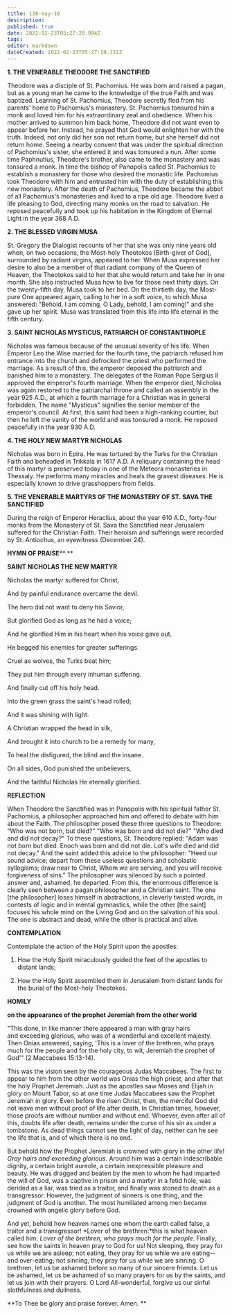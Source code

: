 ```yaml
---
title: 138-may-16
description: 
published: true
date: 2022-02-23T05:27:20.994Z
tags: 
editor: markdown
dateCreated: 2022-02-23T05:27:19.131Z
---
```



**1. THE VENERABLE THEODORE THE SANCTIFIED**

Theodore was a disciple of St. Pachomius. He was born and raised a pagan, but as a young man he came to the knowledge of the true Faith and was baptized. Learning of St. Pachomius, Theodore secretly fled from his parents' home to Pachomius's monastery. St. Pachomius tonsured him a monk and loved him for his extraordinary zeal and obedience. When his mother arrived to summon him back home, Theodore did not want even to appear before her. Instead, he prayed that God would enlighten her with the truth. Indeed, not only did her son not return home, but she herself did not return home. Seeing a nearby convent that was under the spiritual direction of Pachomius's sister, she entered it and was tonsured a nun. After some time Paphnutius, Theodore's brother, also came to the monastery and was tonsured a monk. In time the bishop of Panopolis called St. Pachomius to establish a monastery for those who desired the monastic life. Pachomius took Theodore with him and entrusted him with the duty of establishing this new monastery. After the death of Pachomius, Theodore became the abbot of all Pachomius's monasteries and lived to a ripe old age. Theodore lived a life pleasing to God, directing many monks on the road to salvation. He reposed peacefully and took up his habitation in the Kingdom of Eternal Light in the year 368 A.D.

**2. THE BLESSED VIRGIN MUSA**

St. Gregory the Dialogist recounts of her that she was only nine years old when, on two occasions, the Most-holy Theotokos [Birth-giver of God], surrounded by radiant virgins, appeared to her. When Musa expressed her desire to also be a member of that radiant company of the Queen of Heaven, the Theotokos said to her that she would return and take her in one month. She also instructed Musa how to live for those next thirty days. On the twenty-fifth day, Musa took to her bed. On the thirtieth day, the Most-pure One appeared again, calling to her in a soft voice, to which Musa answered: "Behold, I am coming. O Lady, behold, I am coming!" and she gave up her spirit. Musa was translated from this life into life eternal in the fifth century.

**3. SAINT NICHOLAS MYSTICUS, PATRIARCH OF CONSTANTINOPLE**

Nicholas was famous because of the unusual severity of his life. When Emperor Leo the Wise married for the fourth time, the patriarch refused him entrance into the church and defrocked the priest who performed the marriage. As a result of this, the emperor deposed the patriarch and banished him to a monastery. The delegates of the Roman Pope Sergius II approved the emperor's fourth marriage. When the emperor died, Nicholas was again restored to the patriarchal throne and called an assembly in the year 925 A.D., at which a fourth marriage for a Christian was in general forbidden. The name "Mysticus" signifies the senior member of the emperor's council. At first, this saint had been a high-ranking courtier, but then he left the vanity of the world and was tonsured a monk. He reposed peacefully in the year 930 A.D.

**4. THE HOLY NEW MARTYR NICHOLAS**

Nicholas was born in Epira. He was tortured by the Turks for the Christian Faith and beheaded in Trikkala in 1617 A.D. A reliquary containing the head of this martyr is preserved today in one of the Meteora monasteries in Thessaly. He performs many miracles and heals the gravest diseases. He is especially known to drive grasshoppers from fields.

**5. THE VENERABLE MARTYRS OF THE MONASTERY OF ST. SAVA THE SANCTIFIED**

During the reign of Emperor Heraclius, about the year 610 A.D., forty-four monks from the Monastery of St. Sava the Sanctified near Jerusalem suffered for the Christian Faith. Their heroism and sufferings were recorded by St. Antiochus, an eyewitness (December 24).



**HYMN OF PRAISE**** 
**

**SAINT NICHOLAS THE NEW MARTYR**

Nicholas the martyr suffered for Christ,

And by painful endurance overcame the devil.

The hero did not want to deny his Savior,

But glorified God as long as he had a voice;

And he glorified Him in his heart when his voice gave out.

He begged his enemies for greater sufferings.

Cruel as wolves, the Turks beat him;

They put him through every inhuman suffering.

And finally cut off his holy head.

Into the green grass the saint's head rolled;

And it was shining with light.

A Christian wrapped the head in silk,

And brought it into church to be a remedy for many,

To heal the disfigured, the blind and the insane.

On all sides, God punished the unbelievers,

And the faithful Nicholas He eternally glorified.


**REFLECTION**

When Theodore the Sanctified was in Panopolis with his spiritual father St. Pachomius, a philosopher approached him and offered to debate with him about the Faith. The philosopher posed these three questions to Theodore: "Who was not born, but died?" "Who was born and did not die?" "Who died and did not decay?" To these questions, St. Theodore replied: "Adam was not born but died. Enoch was born and did not die. Lot's wife died and did not decay." And the saint added this advice to the philosopher: "Heed our sound advice; depart from these useless questions and scholastic syllogisms; draw near to Christ, Whom we are serving, and you will receive forgiveness of sins." The philosopher was silenced by such a pointed answer and, ashamed, he departed. From this, the enormous difference is clearly seen between a pagan philosopher and a Christian saint. The one [the philosopher] loses himself in abstractions, in cleverly twisted words, in contests of logic and in mental gymnastics, while the other [the saint] focuses his whole mind on the Living God and on the salvation of his soul. The one is abstract and dead, while the other is practical and alive.

**CONTEMPLATION** 


Contemplate the action of the Holy Spirit upon the apostles:

1.  How the Holy Spirit miraculously guided the feet of the apostles to distant lands;

1.  How the Holy Spirit assembled them in Jerusalem from distant lands for the burial of the Most-holy Theotokos.



**HOMILY**


**on the appearance of the prophet Jeremiah from the other world**

"This done, in like manner there appeared a man with gray hairs and exceeding glorious, who was of a wonderful and excellent majesty. Then Onias answered, saying, 'This is a lover of the brethren, who prays much for the people and for the holy city, to wit, Jeremiah the prophet of God'" (2 Maccabees 15:13-14).

This was the vision seen by the courageous Judas Maccabees. The first to appear to him from the other world was Onias the high priest, and after that the holy Prophet Jeremiah. Just as the apostles saw Moses and Elijah in glory on Mount Tabor, so at one time Judas Maccabees saw the Prophet Jeremiah in glory. Even before the risen Christ, then, the merciful God did not leave men without proof of life after death. In Christian times, however, those proofs are without number and without end. Whoever, even after all of this, doubts life after death, remains under the curse of his sin as under a tombstone. As dead things cannot see the light of day, neither can he see the life that is, and of which there is no end.

But behold how the Prophet Jeremiah is crowned with glory in the other life! *Gray hairs and exceeding glorious.* Around him was a certain indescribable dignity, a certain bright aureole, a certain inexpressible pleasure and beauty. He was dragged and beaten by the men to whom he had imparted the will of God, was a captive in prison and a martyr in a fetid hole, was derided as a liar, was tried as a traitor, and finally was stoned to death as a transgressor. However, the judgment of sinners is one thing, and the judgment of God is another. The most humiliated among men became crowned with angelic glory before God.

And yet, behold how heaven names one whom the earth called false, a traitor and a transgressor! *Lover of the brethren:*this is what heaven called him. *Lover of the brethren, who prays much for the people*. Finally, see how the saints in heaven pray to God for us! Not sleeping, they pray for us while we are asleep; not eating, they pray for us while we are eating--and over-eating; not sinning, they pray for us while we are sinning. O brethren, let us be ashamed before so many of our sincere friends. Let us be ashamed, let us be ashamed of so many prayers for us by the saints, and let us join with their prayers. O Lord All-wonderful, forgive us our sinful slothfulness and dullness.

**To Thee be glory and praise forever. Amen.
**
